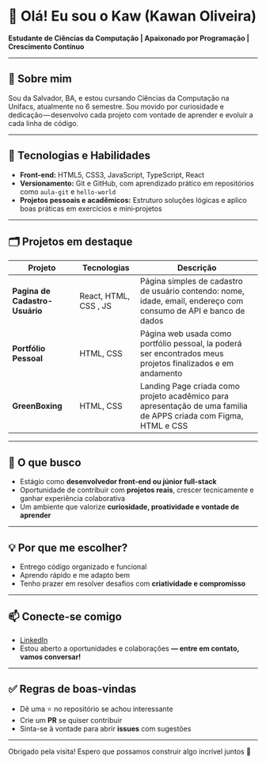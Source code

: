 # 👋 Olá! Eu sou o **Kaw** (Kawan Oliveira)

**Estudante de Ciências da Computação | Apaixonado por Programação | Crescimento Contínuo**

---

## 🚀 Sobre mim
Sou da Salvador, BA, e estou cursando Ciências da Computação na Unifacs, atualmente no 6 semestre. Sou movido por curiosidade e dedicação — desenvolvo cada projeto com vontade de aprender e evoluir a cada linha de código.

---

## 🔧 Tecnologias e Habilidades
- **Front-end:** HTML5, CSS3, JavaScript, TypeScript, React  
- **Versionamento:** Git e GitHub, com aprendizado prático em repositórios como `aula‑git` e `hello‑world`  
- **Projetos pessoais e acadêmicos:** Estruturo soluções lógicas e aplico boas práticas em exercícios e mini‑projetos

---

## 🗂️ Projetos em destaque

| Projeto | Tecnologias | Descrição |
|--------|-------------|-----------|
| **Pagina de Cadastro-Usuário** | React, HTML, CSS , JS | Página simples de cadastro de usuário contendo: nome, idade, email, endereço com consumo de API e banco de dados |
| **Portfólio Pessoal** | HTML, CSS | Página web usada como portfólio pessoal, la poderá ser encontrados meus projetos finalizados e em andamento |
| **GreenBoxing** | HTML, CSS | Landing Page criada como projeto acadêmico para apresentação de uma familia de APPS criada com Figma, HTML e CSS |

---

## 🎯 O que busco
- Estágio como **desenvolvedor front-end ou júnior full-stack**  
- Oportunidade de contribuir com **projetos reais**, crescer tecnicamente e ganhar experiência colaborativa  
- Um ambiente que valorize **curiosidade, proatividade e vontade de aprender**

---

## 💡 Por que me escolher?
- Entrego código organizado e funcional  
- Aprendo rápido e me adapto bem  
- Tenho prazer em resolver desafios com **criatividade e compromisso**

---

## 📫 Conecte-se comigo
- [LinkedIn](https://www.linkedin.com/in/kawan-oliveira-49b1a3246)  
- Estou aberto a oportunidades e colaborações __— entre em contato, vamos conversar!__

---

## ✅ Regras de boas-vindas
- Dê uma ⭐ no repositório se achou interessante  
- Crie um **PR** se quiser contribuir  
- Sinta-se à vontade para abrir **issues** com sugestões

---

Obrigado pela visita! Espero que possamos construir algo incrível juntos 🚀
